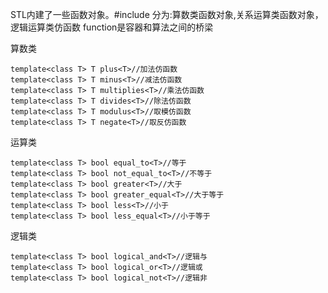 STL内建了一些函数对象。#include<functional>
分为:算数类函数对象,关系运算类函数对象，逻辑运算类仿函数
function是容器和算法之间的桥梁

算数类

    template<class T> T plus<T>//加法仿函数
    template<class T> T minus<T>//减法仿函数
    template<class T> T multiplies<T>//乘法仿函数
    template<class T> T divides<T>//除法仿函数
    template<class T> T modulus<T>//取模仿函数
    template<class T> T negate<T>//取反仿函数 

运算类

    template<class T> bool equal_to<T>//等于
    template<class T> bool not_equal_to<T>//不等于
    template<class T> bool greater<T>//大于
    template<class T> bool greater_equal<T>//大于等于
    template<class T> bool less<T>//小于
    template<class T> bool less_equal<T>//小于等于

逻辑类

    template<class T> bool logical_and<T>//逻辑与
    template<class T> bool logical_or<T>//逻辑或
    template<class T> bool logical_not<T>//逻辑非